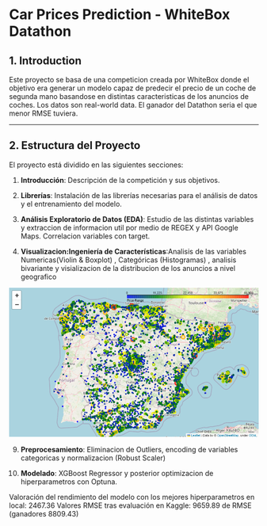 # Car Prices Prediction - WhiteBox Datathon

## 1. Introduction

Este proyecto se basa de una competicion creada por WhiteBox donde el objetivo era generar un modelo capaz de predecir el precio de un coche de segunda mano basandose en distintas caracteristicas de los anuncios de coches. Los datos son real-world data. El ganador del Datathon seria el que menor RMSE tuviera.

---


## 2. Estructura del Proyecto

El proyecto está dividido en las siguientes secciones:

1. **Introducción**: Descripción de la competición y sus objetivos.
   
3. **Librerías**: Instalación de las librerías necesarias para el análisis de datos y el entrenamiento del modelo.
   
5. **Análisis Exploratorio de Datos (EDA)**: Estudio de las distintas variables y extraccion de informacion util por medio de REGEX y API Google Maps. Correlacion variables con target.
   
7. **Visualizacion:Ingeniería de Características**:Analisis de las variables Numericas(Violin & Boxplot) , Categóricas (Histogramas) , analisis bivariante  y visializacion de la distribucion de los anuncios a nivel geografico

![Mapa con Folium Anuncios](folium_map.png)
   
9. **Preprocesamiento**: Eliminacion de Outliers, encoding de variables categoricas y normalizacion (Robust Scaler)
    
11. **Modelado**: XGBoost Regressor y posterior optimizacion de hiperparametros con Optuna.

Valoración del rendimiento del modelo con los mejores hiperparametros en local: 2467.36
Valores RMSE tras evaluación en Kaggle: 9659.89 de RMSE (ganadores 8809.43)

